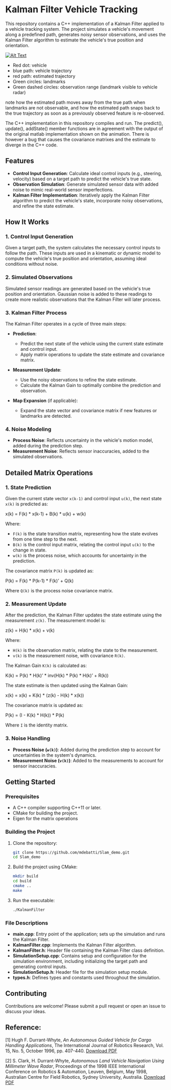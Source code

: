 # Kalman Filter Vehicle Tracking

This repository contains a C++ implementation of a Kalman Filter applied to a vehicle tracking system. The project simulates a vehicle's movement along a predefined path, generates noisy sensor observations, and uses the Kalman Filter algorithm to estimate the vehicle's true position and orientation.

[![Alt Text](https://github.com/mdebatti/Slam_demo/blob/main/video/EKF_SLAM.gif)](https://github.com/mdebatti/Slam_demo/blob/main/video/EKF_SLAM.mp4)

- Red dot: vehicle
- blue path:            vehicle trajectory
- red path:             estimated trajectory
- Green circles:        landmarks
- Green dashed circles: observation range (landmark visible to vehicle radar)

note how the estimated path moves away from the true path when landmarks are not observable, and how the estimated path snaps back to the true trajectory as soon as a previously observed feature is re-observed.

The C++ implementation in this repository compiles and run. The predict(), update(), addState() member functions are in agreement with the output of the original matlab implementation shown on the animation. There is however a bug that causes the covariance matrixes and the estimate to diverge in the C++ code.

## Features

- **Control Input Generation**: Calculate ideal control inputs (e.g., steering, velocity) based on a target path to predict the vehicle's true state.
- **Observation Simulation**: Generate simulated sensor data with added noise to mimic real-world sensor imperfections.
- **Kalman Filter Implementation**: Iteratively apply the Kalman Filter algorithm to predict the vehicle's state, incorporate noisy observations, and refine the state estimate.

## How It Works

### 1. Control Input Generation

Given a target path, the system calculates the necessary control inputs to follow the path. These inputs are used in a kinematic or dynamic model to compute the vehicle's true position and orientation, assuming ideal conditions without noise.

### 2. Simulated Observations

Simulated sensor readings are generated based on the vehicle's true position and orientation. Gaussian noise is added to these readings to create more realistic observations that the Kalman Filter will later process.

### 3. Kalman Filter Process

The Kalman Filter operates in a cycle of three main steps:

- **Prediction**: 
  - Predict the next state of the vehicle using the current state estimate and control input.
  - Apply matrix operations to update the state estimate and covariance matrix.

- **Measurement Update**:
  - Use the noisy observations to refine the state estimate.
  - Calculate the Kalman Gain to optimally combine the prediction and observation.

- **Map Expansion** (if applicable):
  - Expand the state vector and covariance matrix if new features or landmarks are detected.

### 4. Noise Modeling

- **Process Noise**: Reflects uncertainty in the vehicle's motion model, added during the prediction step.
- **Measurement Noise**: Reflects sensor inaccuracies, added to the simulated observations.

## Detailed Matrix Operations

### 1. State Prediction

Given the current state vector `x(k-1)` and control input `u(k)`, the next state `x(k)` is predicted as:

x(k) = F(k) * x(k-1) + B(k) * u(k) + w(k)

Where:
- `F(k)` is the state transition matrix, representing how the state evolves from one time step to the next.
- `B(k)` is the control input matrix, relating the control input `u(k)` to the change in state.
- `w(k)` is the process noise, which accounts for uncertainty in the prediction.

The covariance matrix `P(k)` is updated as:

P(k) = F(k) * P(k-1) * F(k)’ + Q(k)

Where `Q(k)` is the process noise covariance matrix.

### 2. Measurement Update

After the prediction, the Kalman Filter updates the state estimate using the measurement `z(k)`. The measurement model is:

z(k) = H(k) * x(k) + v(k)

Where:
- `H(k)` is the observation matrix, relating the state to the measurement.
- `v(k)` is the measurement noise, with covariance `R(k)`.

The Kalman Gain `K(k)` is calculated as:

K(k) = P(k) * H(k)’ * inv(H(k) * P(k) * H(k)’ + R(k))

The state estimate is then updated using the Kalman Gain:

x(k) = x(k) + K(k) * (z(k) - H(k) * x(k))

The covariance matrix is updated as:

P(k) = (I - K(k) * H(k)) * P(k)

Where `I` is the identity matrix.

### 3. Noise Handling

- **Process Noise (`w(k)`)**: Added during the prediction step to account for uncertainties in the system's dynamics.
- **Measurement Noise (`v(k)`)**: Added to the measurements to account for sensor inaccuracies.

## Getting Started

### Prerequisites

- A C++ compiler supporting C++11 or later.
- CMake for building the project.
- Eigen for the matrix operations

### Building the Project

1. Clone the repository:

    ```bash
    git clone https://github.com/mdebatti/Slam_demo.git
    cd Slam_demo
    ```

2. Build the project using CMake:

    ```bash
    mkdir build
    cd build
    cmake ..
    make
    ```

3. Run the executable:

    ```bash
    ./KalmanFilter
    ```

### File Descriptions

- **main.cpp**: Entry point of the application; sets up the simulation and runs the Kalman Filter.
- **KalmanFilter.cpp**: Implements the Kalman Filter algorithm.
- **KalmanFilter.h**: Header file containing the Kalman Filter class definition.
- **SimulationSetup.cpp**: Contains setup and configuration for the simulation environment, including initializing the target path and generating control inputs.
- **SimulationSetup.h**: Header file for the simulation setup module.
- **types.h**: Defines types and constants used throughout the simulation.

## Contributing

Contributions are welcome! Please submit a pull request or open an issue to discuss your ideas.

## Reference:

[1] Hugh F. Durrant-Whyte, *An Autonomous Guided Vehicle for Cargo Handling Applications*, The International Journal of Robotics Research, Vol. 15, No. 5, October 1996, pp. 407-440.
[Download PDF](./docs/durrant-whyte1996.pdf)

[2] S. Clark, H. Durrant-Whyte, *Autonomous Land Vehicle Navigation Using Millimeter Wave Radar*, Proceedings of the 1998 IEEE International Conference on Robotics & Automation, Leuven, Belgium, May 1998, Australian Centre for Field Robotics, Sydney University, Australia.
[Download PDF](./docs/autonomous-land-vehicle-navigation-using-millimeter-wave-radar.pdf)
